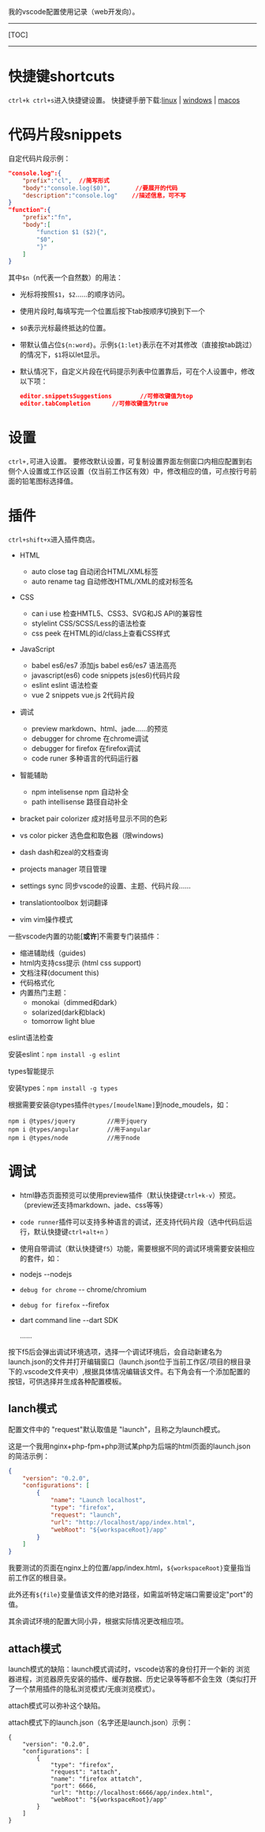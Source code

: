 我的vscode配置使用记录（web开发向）。

---

[TOC]

---

# 快捷键shortcuts

`ctrl+k ctrl+s`进入快捷键设置。
快捷键手册下载:[linux](https://code.visualstudio.com/shortcuts/keyboard-shortcuts-linux.pdf) | [windows](https://code.visualstudio.com/shortcuts/keyboard-shortcuts-windows.pdf) | [macos](https://code.visualstudio.com/shortcuts/keyboard-shortcuts-macos.pdf)

# 代码片段snippets

自定代码片段示例：
```json
"console.log":{
  	"prefix":"cl",	//简写形式
  	"body":"console.log($0)",		//要展开的代码
  	"description":"console.log"    //描述信息，可不写
}
"function":{
	"prefix":"fn",
  	"body":[
      	"function $1 ($2){",
      	"$0",
      	"}"
  	]
}
```
其中`$n`（n代表一个自然数）的用法：

- 光标将按照`$1`，`$2`……的顺序访问。

- 使用片段时,每填写完一个位置后按下tab按顺序切换到下一个

- `$0`表示光标最终抵达的位置。

- 带默认值占位`${n:word}`。示例`${1:let}`表示在不对其修改（直接按tab跳过）的情况下，`$1`将以let显示。

- 默认情况下，自定义片段在代码提示列表中位置靠后，可在个人设置中，修改以下项：

  ```json
  editor.snippetsSuggestions		//可修改键值为top
  editor.tabCompletion		//可修改键值为true
  ```
# 设置

`ctrl+,`可进入设置。
要修改默认设置，可复制设置界面左侧窗口内相应配置到右侧个人设置或工作区设置（仅当前工作区有效）中，修改相应的值，可点按行号前面的铅笔图标选择值。

# 插件

`ctrl+shift+x`进入插件商店。

- HTML
  - auto close tag  	  自动闭合HTML/XML标签  
  - auto rename tag    自动修改HTML/XML的成对标签名  


- CSS
  - can i use        检查HMTL5、CSS3、SVG和JS API的兼容性  
  - stylelint         CSS/SCSS/Less的语法检查 
  - css peek         在HTML的id/class上查看CSS样式
- JavaScript
  - babel es6/es7          添加js babel es6/es7 语法高亮  
  - javascript(es6) code snippets          js(es6)代码片段  
  - eslint  eslint        语法检查  
  - vue 2 snippets         vue.js 2代码片段
- 调试
  - preview          markdown、html、jade……的预览
  - debugger for chrome      在chrome调试  
  - debugger for firefox        在firefox调试  
  - code runer       多种语言的代码运行器  
- 智能辅助
  - npm intelisense          npm 自动补全  
  - path intellisense          路径自动补全  
- bracket pair colorizer  成对括号显示不同的色彩  
- vs color picker        选色盘和取色器（限windows)
- dash      dash和zeal的文档查询  
- projects manager         项目管理  
- settings sync         同步vscode的设置、主题、代码片段……  
- translationtoolbox          划词翻译  
- vim         vim操作模式  

一些vscode内置的功能[**或许**]不需要专门装插件：

- 缩进辅助线（guides)
- html内支持css提示 (html css support)
- 文档注释(document this)
- 代码格式化
- 内置热门主题：
  - monokai（dimmed和dark）
  - solarized(dark和black)
  - tomorrow light blue

eslint语法检查

安装eslint：`npm install -g eslint`

types智能提示

安装types：`npm install -g types`

根据需要安装@types插件`@types/[moudelName]`到node_moudels，如：

```
npm i @types/jquery			//用于jquery
npm i @types/angular		//用于angular
npm i @types/node			//用于node
```



# 调试

- html静态页面预览可以使用preview插件（默认快捷键`ctrl+k-v`）预览。（preview还支持markdown、jade、css等等）

- `code runner`插件可以支持多种语言的调试，还支持代码片段（选中代码后运行，默认快捷键`ctrl+alt+n` ）

-   使用自带调试（默认快捷键`f5`）功能，需要根据不同的调试环境需要安装相应的套件，如：

  - nodejs       --nodejs

  - `debug for chrome`      -- chrome/chromium

  - `debug for firefox`        --firefox

  - dart  command line      --dart SDK

    ……

  按下f5后会弹出调试环境选项，选择一个调试环境后，会自动新建名为launch.json的文件并打开编辑窗口（launch.json位于当前工作区/项目的根目录下的.vscode文件夹中）,根据具体情况编辑该文件。右下角会有一个添加配置的按钮，可供选择并生成各种配置模板。

## lanch模式

配置文件中的 "request"默认取值是 "launch"，且称之为launch模式。

这是一个我用nginx+php-fpm+php测试某php为后端的html页面的launch.json的简洁示例：

  ```json
  {
      "version": "0.2.0",
      "configurations": [
          {
              "name": "Launch localhost",
              "type": "firefox",
              "request": "launch",
              "url": "http://localhost/app/index.html",
              "webRoot": "${workspaceRoot}/app"
          }
      ]
  }
  ```

  我要测试的页面在nginx上的位置/app/index.html，`${workspaceRoot}`变量指当前工作区的根目录。

  此外还有`${file}`变量值该文件的绝对路径，如需监听特定端口需要设定"port"的值。

  其余调试环境的配置大同小异，根据实际情况更改相应项。

## attach模式

launch模式的缺陷：launch模式调试时，vscode访客的身份打开一个新的 浏览器进程，浏览器原先安装的插件、缓存数据、历史记录等等都不会生效（类似打开了一个禁用插件的隐私浏览模式/无痕浏览模式）。

attach模式可以弥补这个缺陷。

attach模式下的launch.json（名字还是launch.json）示例：

```
{
    "version": "0.2.0",
    "configurations": [
        {
            "type": "firefox",
            "request": "attach",
            "name": "firefox attatch",
            "port": 6666,
            "url": "http://localhost:6666/app/index.html",
            "webRoot": "${workspaceRoot}/app"
        }
    ]
}
```

